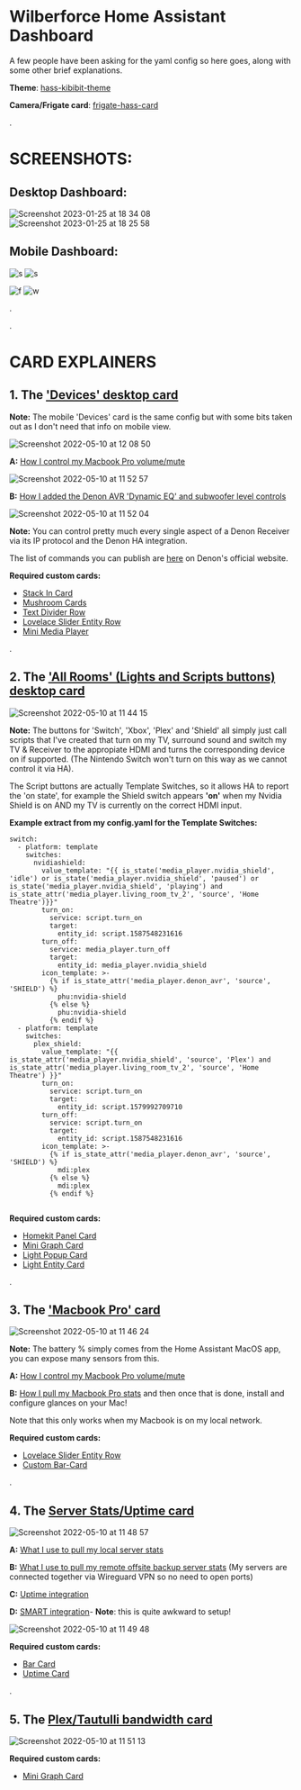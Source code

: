 # Wilberforce Home Assistant Dashboard


A few people have been asking for the yaml config so here goes, along with some other brief explanations.

**Theme**: [hass-kibibit-theme](https://github.com/Kibibit/hass-kibibit-theme)

**Camera/Frigate card**: [frigate-hass-card](https://github.com/dermotduffy/frigate-hass-card)



.
# SCREENSHOTS:

## Desktop Dashboard:
![Screenshot 2023-01-25 at 18 34 08](https://user-images.githubusercontent.com/57415184/214653183-b5e4e29c-bae3-4352-9086-838cee3f4f82.png)
![Screenshot 2023-01-25 at 18 25 58](https://user-images.githubusercontent.com/57415184/214653305-6b169411-3cc5-4bde-b73a-06ad47807569.png)



## Mobile Dashboard:


![s](https://user-images.githubusercontent.com/57415184/214656644-f429a6c7-ac7a-4a52-b79b-11e269561322.png)
![s](https://user-images.githubusercontent.com/57415184/214656065-8b82d07a-30d4-496d-9cf6-5db412e394ab.png)

![f](https://user-images.githubusercontent.com/57415184/214656073-69600ae6-a586-4296-b27d-a73c9ad09c24.png)
![w](https://user-images.githubusercontent.com/57415184/214656099-92ac5285-9e4f-45b4-8dd6-a663a388f1b7.png)

.

.


# CARD EXPLAINERS





## 1. The ['Devices' desktop card](https://github.com/conorlap/Wilberforce-Home-Assistant-Dashboard/blob/main/Devices%20tab)  

**Note:** The mobile 'Devices' card is the same config but with some bits taken out as I don't need that info on mobile view.

![Screenshot 2022-05-10 at 12 08 50](https://user-images.githubusercontent.com/57415184/167615391-84246a91-1961-4329-91c4-713185a6b73e.png)



 **A:** [How I control my Macbook Pro volume/mute](https://github.com/bessarabov/mac2mqtt) 
 
 ![Screenshot 2022-05-10 at 11 52 57](https://user-images.githubusercontent.com/57415184/167612725-e09e2902-6d01-4148-821e-b35e40d48672.png)


 
 **B:** [How I added the Denon AVR 'Dynamic EQ' and subwoofer level controls](https://github.com/conorlap/Wilberforce-Home-Assistant-Dashboard/blob/main/Denon%20AVR)
 
![Screenshot 2022-05-10 at 11 52 04](https://user-images.githubusercontent.com/57415184/167612587-61df8346-e615-4607-9937-bc21f004f486.png)

**Note:** You can control pretty much every single aspect of a Denon Receiver via its IP protocol and the Denon HA integration. 

The list of commands you can publish are [here](https://www.denon.com/-/media/files/documentmaster/denonna/avr-x3700hfy21avr_denon_protocol_v02_04062020.xlsx) on Denon's official website.






  **Required custom cards:**
  - [Stack In Card](https://github.com/custom-cards/stack-in-card)   
  - [Mushroom Cards](https://github.com/piitaya/lovelace-mushroom)   
  - [Text Divider Row](https://github.com/iantrich/text-divider-row)   
  - [Lovelace Slider Entity Row](https://github.com/thomasloven/lovelace-slider-entity-row)   
  - [Mini Media Player](https://github.com/kalkih/mini-media-player)   



.





## 2. The ['All Rooms' (Lights and Scripts buttons) desktop card](https://github.com/conorlap/Wilberforce-Home-Assistant-Dashboard/blob/main/Lights%20and%20Scripts%20tab)  

![Screenshot 2022-05-10 at 11 44 15](https://user-images.githubusercontent.com/57415184/167611308-3dce6069-6b20-40d8-a9dc-6572c34ed657.png)




 **Note:** The buttons for 'Switch', 'Xbox', 'Plex' and 'Shield' all simply just call scripts that I've created that turn on my TV, surround sound and switch my TV & Receiver to the appropiate HDMI and turns the corresponding device on if supported. (The Nintendo Switch won't turn on this way as we cannot control it via HA). 
 
 The Script buttons are actually Template Switches, so it allows HA to report the 'on state', for example the Shield switch appears **'on'** when my Nvidia Shield is on AND my TV is currently on the correct HDMI input. 
 
 **Example extract from my config.yaml for the Template Switches:**


```
switch:
  - platform: template
    switches:
      nvidiashield:
        value_template: "{{ is_state('media_player.nvidia_shield', 'idle') or is_state('media_player.nvidia_shield', 'paused') or is_state('media_player.nvidia_shield', 'playing') and is_state_attr('media_player.living_room_tv_2', 'source', 'Home Theatre')}}"
        turn_on:
          service: script.turn_on
          target:
            entity_id: script.1587548231616
        turn_off:
          service: media_player.turn_off
          target:
            entity_id: media_player.nvidia_shield
        icon_template: >-
          {% if is_state_attr('media_player.denon_avr', 'source', 'SHIELD') %}
            phu:nvidia-shield
          {% else %}
            phu:nvidia-shield
          {% endif %}
  - platform: template
    switches:
      plex_shield:
        value_template: "{{ is_state_attr('media_player.nvidia_shield', 'source', 'Plex') and is_state_attr('media_player.living_room_tv_2', 'source', 'Home Theatre') }}"
        turn_on:
          service: script.turn_on
          target:
            entity_id: script.1579992709710
        turn_off:
          service: script.turn_on
          target:
            entity_id: script.1587548231616
        icon_template: >-
          {% if is_state_attr('media_player.denon_avr', 'source', 'SHIELD') %}
            mdi:plex
          {% else %}
            mdi:plex
          {% endif %}


```






**Required custom cards:**
- [Homekit Panel Card](https://github.com/DBuit/Homekit-panel-card)   
- [Mini Graph Card](https://github.com/kalkih/mini-graph-card)   
- [Light Popup Card](https://github.com/DBuit/light-popup-card)   
- [Light Entity Card](https://github.com/ljmerza/light-entity-card)   


.











## 3. The ['Macbook Pro' card](https://github.com/conorlap/Wilberforce-Home-Assistant-Dashboard/blob/main/Macbook%20Pro%20card)

![Screenshot 2022-05-10 at 11 46 24](https://user-images.githubusercontent.com/57415184/167611659-83c473e7-9954-44ee-ac4b-2fe0652df354.png)







**Note:** The battery % simply comes from the Home Assistant MacOS app, you can expose many sensors from this.

**A:** [How I control my Macbook Pro volume/mute](https://github.com/bessarabov/mac2mqtt)

**B:** [How I pull my Macbook Pro stats](https://www.home-assistant.io/integrations/glances/) and then once that is done,  install and configure glances on your Mac! 

Note that this only works when my Macbook is on my local network.





**Required custom cards:**
- [Lovelace Slider Entity Row](https://github.com/thomasloven/lovelace-slider-entity-row)
- [Custom Bar-Card](https://github.com/custom-cards/bar-card)

.










## 4. The [Server Stats/Uptime card](https://github.com/conorlap/Wilberforce-Home-Assistant-Dashboard/blob/main/Server%20Stats%20%26%20Uptime%20Card)


![Screenshot 2022-05-10 at 11 48 57](https://user-images.githubusercontent.com/57415184/167612081-42c8f696-fc83-42a7-afab-f164dede083f.png)





**A:** [What I use to pull my local server stats](https://www.home-assistant.io/integrations/systemmonitor/)

**B:** [What I use to pull my remote offsite backup server stats](https://www.home-assistant.io/integrations/glances/) (My servers are connected together via Wireguard VPN so no need to open ports)

**C:** [Uptime integration](https://www.home-assistant.io/integrations/uptime/)

**D:** [SMART integration](https://community.home-assistant.io/t/monitor-your-hdd-smart-status/194132)-  **Note**: this is quite awkward to setup!

![Screenshot 2022-05-10 at 11 49 48](https://user-images.githubusercontent.com/57415184/167612206-f1d6b9c4-a6ab-4303-b3fb-92f10a3190db.png)








**Required custom cards:**
- [Bar Card](https://github.com/custom-cards/bar-card)
- [Uptime Card](https://github.com/dylandoamaral/uptime-card)

.






## 5. The [Plex/Tautulli bandwidth card](https://github.com/conorlap/Wilberforce-Home-Assistant-Dashboard/blob/main/Plex%20card)

![Screenshot 2022-05-10 at 11 51 13](https://user-images.githubusercontent.com/57415184/167612447-dee87a5a-3f79-4993-8b05-d8f170e1b7ab.png)










**Required custom cards:**
- [Mini Graph Card](https://github.com/kalkih/mini-graph-card)









